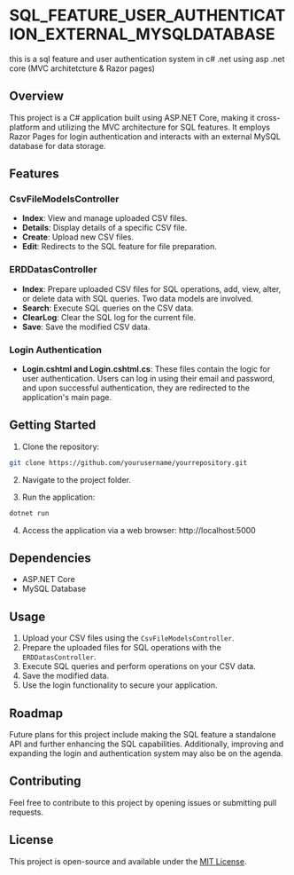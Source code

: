 # SQL_FEATURE_USER_AUTHENTICATION_EXTERNAL_MYSQLDATABASE
this is a sql feature and user authentication system  in c# .net using asp .net core (MVC architetcture &amp; Razor pages)


## Overview

This project is a C# application built using ASP.NET Core, making it cross-platform and utilizing the MVC architecture for SQL features. It employs Razor Pages for login authentication and interacts with an external MySQL database for data storage.

## Features

### CsvFileModelsController

- **Index**: View and manage uploaded CSV files.
- **Details**: Display details of a specific CSV file.
- **Create**: Upload new CSV files.
- **Edit**: Redirects to the SQL feature for file preparation.

### ERDDatasController

- **Index**: Prepare uploaded CSV files for SQL operations, add, view, alter, or delete data with SQL queries. Two data models are involved.
- **Search**: Execute SQL queries on the CSV data.
- **ClearLog**: Clear the SQL log for the current file.
- **Save**: Save the modified CSV data.

### Login Authentication

- **Login.cshtml and Login.cshtml.cs**: These files contain the logic for user authentication. Users can log in using their email and password, and upon successful authentication, they are redirected to the application's main page.

## Getting Started

1. Clone the repository: 
~~~ bash
git clone https://github.com/yourusername/yourrepository.git
~~~

2. Navigate to the project folder.

3. Run the application: 
~~~ bash
dotnet run
~~~

4. Access the application via a web browser: 
http://localhost:5000


## Dependencies

- ASP.NET Core
- MySQL Database

## Usage

1. Upload your CSV files using the `CsvFileModelsController`.
2. Prepare the uploaded files for SQL operations with the `ERDDatasController`.
3. Execute SQL queries and perform operations on your CSV data.
4. Save the modified data.
5. Use the login functionality to secure your application.

## Roadmap

Future plans for this project include making the SQL feature a standalone API and further enhancing the SQL capabilities. Additionally, improving and expanding the login and authentication system may also be on the agenda.

## Contributing

Feel free to contribute to this project by opening issues or submitting pull requests.

## License

This project is open-source and available under the [MIT License](LICENSE).

